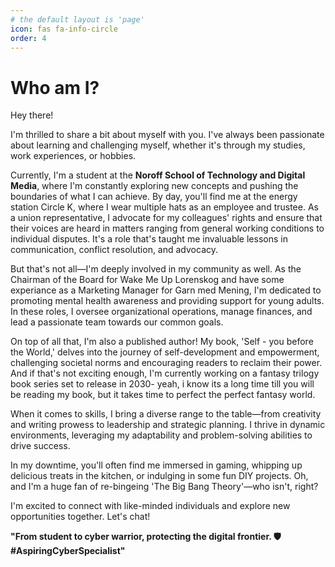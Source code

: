 ```yaml
---
# the default layout is 'page'
icon: fas fa-info-circle
order: 4
---
```



# Who am I? 

Hey there!

I'm thrilled to share a bit about myself with you. I've always been passionate about learning and challenging myself, whether it's through my studies, work experiences, or hobbies. 

Currently, I'm a student at the **Noroff School of Technology and Digital Media**, where I'm constantly exploring new concepts and pushing the boundaries of what I can achieve. By day, you'll find me at the energy station Circle K, where I wear multiple hats as an employee and trustee. As a union representative, I advocate for my colleagues' rights and ensure that their voices are heard in matters ranging from general working conditions to individual disputes. It's a role that's taught me invaluable lessons in communication, conflict resolution, and advocacy.

But that's not all—I'm deeply involved in my community as well. As the Chairman of the Board for Wake Me Up Lorenskog and have some experiance as a Marketing Manager for Garn med Mening, I'm dedicated to promoting mental health awareness and providing support for young adults. In these roles, I oversee organizational operations, manage finances, and lead a passionate team towards our common goals.

On top of all that, I'm also a published author! My book, 'Self - you before the World,' delves into the journey of self-development and empowerment, challenging societal norms and encouraging readers to reclaim their power. And if that's not exciting enough, I'm currently working on a fantasy trilogy book series set to release in 2030- yeah, i know its a long time till you will be reading my book, but it takes time to perfect the perfect fantasy world.

When it comes to skills, I bring a diverse range to the table—from creativity and writing prowess to leadership and strategic planning. I thrive in dynamic environments, leveraging my adaptability and problem-solving abilities to drive success.

In my downtime, you'll often find me immersed in gaming, whipping up delicious treats in the kitchen, or indulging in some fun DIY projects. Oh, and I'm a huge fan of re-bingeing 'The Big Bang Theory'—who isn't, right?

I'm excited to connect with like-minded individuals and explore new opportunities together. Let's chat!

**"From student to cyber warrior, protecting the digital frontier. 🛡️ #AspiringCyberSpecialist"**
